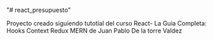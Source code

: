"# react_presupuesto" 



Proyecto creado siguiendo tutotial del curso React- La Guia Completa: Hooks Context Redux MERN de Juan Pablo De la torre Valdez 
